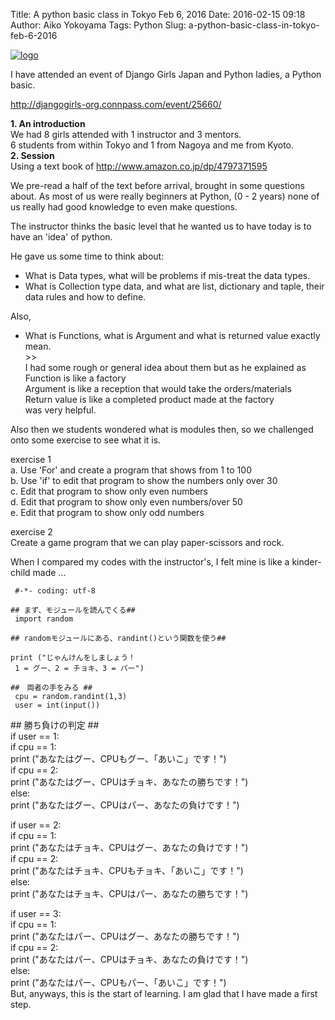 Title: A python basic class in Tokyo Feb 6, 2016
Date: 2016-02-15 09:18
Author: Aiko Yokoyama
Tags: Python
Slug: a-python-basic-class-in-tokyo-feb-6-2016

[![logo](https://xoxzoblog.files.wordpress.com/2016/02/logo.png?w=150)](https://djangogirls.org/)

I have attended an event of Django Girls Japan and Python ladies, a
Python basic.

<http://djangogirls-org.connpass.com/event/25660/>

**1. An introduction**  
We had 8 girls attended with 1 instructor and 3 mentors.  
6 students from within Tokyo and 1 from Nagoya and me from Kyoto.  
**2. Session**  
Using a text book of <http://www.amazon.co.jp/dp/4797371595>

We pre-read a half of the text before arrival, brought in some questions
about. As most of us were really beginners at Python, (0 - 2 years) none
of us really had good knowledge to even make questions.

The instructor thinks the basic level that he wanted us to have today is
to have an 'idea' of python.

He gave us some time to think about:  
- What is Data types, what will be problems if mis-treat the data
types.  
- What is Collection type data, and what are list, dictionary and taple,
their data rules and how to define.

Also,  
- What is Functions, what is Argument and what is returned value exactly
mean.  
&gt;&gt;  
I had some rough or general idea about them but as he explained as  
Function is like a factory  
Argument is like a reception that would take the orders/materials  
Return value is like a completed product made at the factory  
was very helpful.

Also then we students wondered what is modules then, so we challenged
onto some exercise to see what it is.

exercise 1  
a. Use 'For' and create a program that shows from 1 to 100  
b. Use 'if' to edit that program to show the numbers only over 30  
c. Edit that program to show only even numbers  
d. Edit that program to show only even numbers/over 50  
e. Edit that program to show only odd numbers

exercise 2  
Create a game program that we can play paper-scissors and rock.

When I compared my codes with the instructor's, I felt mine is like a
kinder-child made ...

     #-*- coding: utf-8

    ## まず、モジュールを読んでくる##
     import random

    ## randomモジュールにある、randint()という関数を使う##

    print ("じゃんけんをしましょう！
     1 = グー、2 = チョキ、3 = パー")

    ##　両者の手をみる ##
     cpu = random.randint(1,3)
     user = int(input())

\#\# 勝ち負けの判定 \#\#  
if user == 1:  
if cpu == 1:  
print ("あなたはグー、CPUもグー、「あいこ」です！")  
if cpu == 2:  
print ("あなたはグー、CPUはチョキ、あなたの勝ちです！")  
else:  
print ("あなたはグー、CPUはパー、あなたの負けです！")

if user == 2:  
if cpu == 1:  
print ("あなたはチョキ、CPUはグー、あなたの負けです！")  
if cpu == 2:  
print ("あなたはチョキ、CPUもチョキ、「あいこ」です！")  
else:  
print ("あなたはチョキ、CPUはパー、あなたの勝ちです！")

if user == 3:  
if cpu == 1:  
print ("あなたはパー、CPUはグー、あなたの勝ちです！")  
if cpu == 2:  
print ("あなたはパー、CPUはチョキ、あなたの負けです！")  
else:  
print ("あなたはパー、CPUもパー、「あいこ」です！")  
But, anyways, this is the start of learning. I am glad that I have made
a first step.
